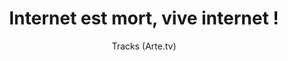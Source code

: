 ---
layout: post
title: "Internet est mort, vive internet !"
link: https://www.arte.tv/fr/videos/119473-014-A/tracks/
author: Tracks (Arte.tv)
published_date: 22/10/2024
description: "Et si l'Apocalypse avait déjà eu lieu... sur internet ? La preuve : des images de Jésus en crevette qui envahissent nos fils d’actualité Facebook abandonnés et amassent des millions de likes et de commentaires. “Shrimp Jesus”, seigneur des crustacés version intelligence artificielle, est l'une des nombreuses manifestations de la théorie de l'Internet mort, une théorie du complot un peu barge qui révèle pourtant un changement bien réel sur le web : les bots sont en train de nous grand remplacer. Aujourd'hui, plus de la moitié du trafic Internet est généré par des bots, et la plupart de nos interactions en ligne n'ont donc quasiment plus rien d'humain. Tracks part à la rencontre des artistes qui préparent les funérailles du World Wide Web, et imaginent la vie après la déconnexion. L'artiste Aleks Slota, habitué des performances extrêmes, est devenu collectionneur des images pieuses générées par IA sur un internet zombie qui vit ses dernières heures, le duo ! Mediengruppe Bitnik recherche la source des diktats algorithmiques qui influencent notre vision du monde, tandis que Lou Fauroux nous emmène en cure de désintoxication après l’effondrement du web. 
Internet, 1983 - ? RIP."
language: fr
categories: "Liens"
tags: "Internet Vidéos IA"
og-tags: "22/10/2024"
permalink: /:categories/:year/:month/:day/:title/
---